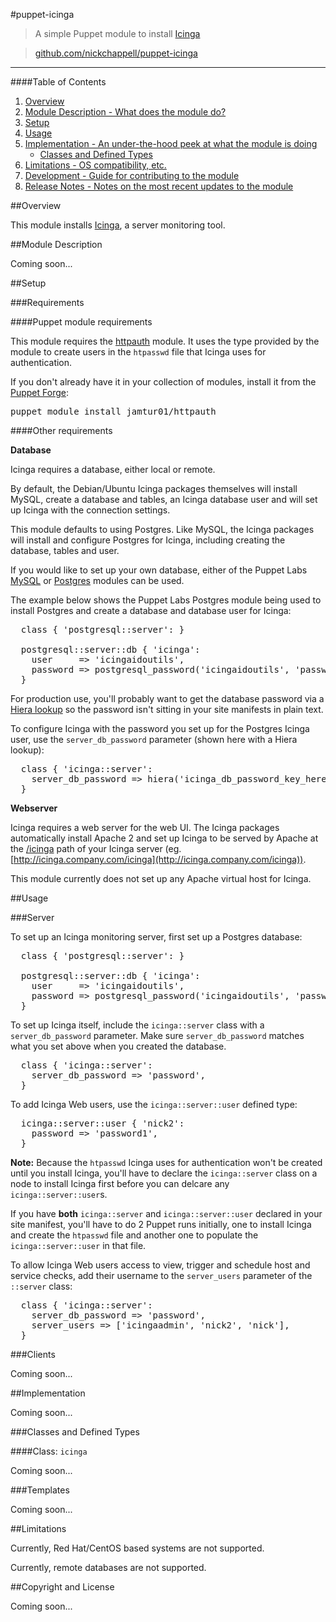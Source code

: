 #puppet-icinga
> A simple Puppet module to install [Icinga](http://www.icinga.org/)

> [github.com/nickchappell/puppet-icinga](https://github.com/nickchappell/puppet-icinga)
- - -

####Table of Contents

1. [Overview](#overview)
2. [Module Description - What does the module do?](#module-description)
3. [Setup](#setup)
4. [Usage](#usage)
5. [Implementation - An under-the-hood peek at what the module is doing](#implementation)
    * [Classes and Defined Types](#classes-and-defined-types)
6. [Limitations - OS compatibility, etc.](#limitations)
7. [Development - Guide for contributing to the module](#development)
8. [Release Notes - Notes on the most recent updates to the module](#release-notes)

##Overview

This module installs [Icinga](http://icinga.org/), a server monitoring tool.

##Module Description

Coming soon...

##Setup

###Requirements

####Puppet module requirements

This module requires the [httpauth](https://github.com/jamtur01/puppet-httpauth) module. It uses the type provided by the module to create users in the `htpasswd` file that Icinga uses for authentication.

If you don't already have it in your collection of modules, install it from the [Puppet Forge](https://forge.puppetlabs.com/):

<pre>
puppet module install jamtur01/httpauth
</pre>

####Other requirements

**Database**

Icinga requires a database, either local or remote.

By default, the Debian/Ubuntu Icinga packages themselves will install MySQL, create a database and tables, an Icinga database user and will set up Icinga with the connection settings.

This module defaults to using Postgres. Like MySQL, the Icinga packages will install and configure Postgres for Icinga, including creating the database, tables and user.

If you would like to set up your own database, either of the Puppet Labs [MySQL](https://github.com/puppetlabs/puppetlabs-mysql) or [Postgres](https://github.com/puppetlabs/puppetlabs-postgresql) modules can be used. 

The example below shows the Puppet Labs Postgres module being used to install Postgres and create a database and database user for Icinga:

<pre>
  class { 'postgresql::server': }

  postgresql::server::db { 'icinga':
    user     => 'icingaidoutils',
    password => postgresql_password('icingaidoutils', 'password'),
  }
</pre>

For production use, you'll probably want to get the database password via a [Hiera lookup](http://docs.puppetlabs.com/hiera/1/puppet.html) so the password isn't sitting in your site manifests in plain text.

To configure Icinga with the password you set up for the Postgres Icinga user, use the `server_db_password` parameter (shown here with a Hiera lookup):

<pre>
  class { 'icinga::server':
    server_db_password => hiera('icinga_db_password_key_here')
  }
</pre>

**Webserver**

Icinga requires a web server for the web UI. The Icinga packages automatically install Apache 2 and set up Icinga to be served by Apache at the [/icinga](/icinga) path of your Icinga server (eg. [http://icinga.company.com/icinga](http://icinga.company.com/icinga)).

This module currently does not set up any Apache virtual host for Icinga.

##Usage

###Server

To set up an Icinga monitoring server, first set up a Postgres database:

<pre>
  class { 'postgresql::server': }

  postgresql::server::db { 'icinga':
    user     => 'icingaidoutils',
    password => postgresql_password('icingaidoutils', 'password'),
  }
</pre>

To set up Icinga itself, include the `icinga::server` class with a `server_db_password` parameter. Make sure `server_db_password` matches what you set above when you created the database.

<pre>
  class { 'icinga::server':
    server_db_password => 'password',
  }
</pre>

To add Icinga Web users, use the `icinga::server::user` defined type:

<pre>
  icinga::server::user { 'nick2':
    password => 'password1', 
  }
</pre>

**Note:** Because the `htpasswd` Icinga uses for authentication won't be created until you install Icinga, you'll have to declare the `icinga::server` class on a node to install Icinga first before you can delcare any `icinga::server::user`s. 

If you have **both** `icinga::server` and `icinga::server::user` declared in your site manifest, you'll have to do 2 Puppet runs initially, one to install Icinga and create the `htpasswd` file and another one to populate the `icinga::server::user` in that file.

To allow Icinga Web users access to view, trigger and schedule host and service checks, add their username to the `server_users` parameter of the `::server` class:

<pre>
  class { 'icinga::server':
    server_db_password => 'password',
    server_users => ['icingaadmin', 'nick2', 'nick'],
  }
</pre>

###Clients

Coming soon...

##Implementation

Coming soon...

###Classes and Defined Types

####Class: `icinga`

Coming soon...

###Templates

Coming soon...

##Limitations

Currently, Red Hat/CentOS based systems are not supported.

Currently, remote databases are not supported.

##Copyright and License

Coming soon...
